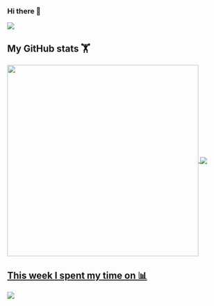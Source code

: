 ### Hi there 👋

<img align="center" src="https://raw.githubusercontent.com/Raashii/Raashii/main/assets/banner9.gif"/>

## My GitHub stats 🏋️‍
<a href="https://github.com/Raashii">
<img width="440" align="center" src="https://github-readme-stats.vercel.app/api?username=Raashii&bg_color=30,C393A8,F3C8E3&title_color=fff&text_color=fff">
</a>
<a href="https://github.com/KarthikNayak024/github-readme-stats">
<img align="center" src="https://github-readme-stats.anuraghazra1.vercel.app/api/top-langs/?username=Raashii&layout=compact&bg_color=30,C393A8,F3C8E3&title_color=fff&text_color=fff"" />


## This week I spent my time on 📊
<img align="center" src="https://github-readme-stats.vercel.app/api/wakatime?username=Raashii&bg_color=30,C393A8,F3C8E3&text_color=fff&title_color=fff" />
</a>
</br>
